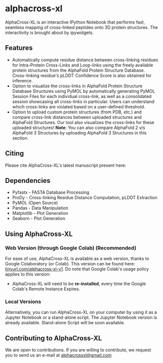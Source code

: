 # alphacross-xl
AlphaCross-XL is an interactive IPython Notebook that performs fast, seamless mapping of cross-linked peptides onto 3D protein structures. The interactivity is brought about by ipywidgets.

## Features
* Automatically compute residue distance between cross-linking residues for Intra-Protein Cross-Links and Loop-links using the freely available protein structures from the AlphaFold Protein Structure Database. Cross-linking residue's pLDDT Confidence Score is also obtained for inference.
* Option to visualize the cross-links in AlphaFold Protein Structure Database Structures using PyMOL by automatically generating PyMOL Session Files for each individual cross-link, as well as a consolidated session showcasing all cross-links in particular. Users can understand which cross-links are violated based on a user-defined threshold.
* Option to upload custom protein structures (from PDB, etc.) and compare cross-link distances between uploaded structures and AlphaFold Structures. Our tool also visualizes the cross-links for these uploaded structures! **Note**: You can also compare AlphaFold 2 v/s AlphaFold 3 Structures by uploading AlphaFold 3 Structures in this section.

## Citing
Please cite AlphaCross-XL's latest manuscript present here:

## Dependencies 
* Pyfastx - FASTA Database Processing
* ProDy - Cross-linking Residue Distance Computation, pLDDT Extraction
* PyMOL (Open Source)
* Pandas - Data Manipulation
* Matplotlib - Plot Generation
* Seaborn - Plot Generation

## Using AlphaCross-XL
### Web Version (through Google Colab) **(Recommended)**
For ease of use, AlphaCross-XL is available as a web version, thanks to Google Colaboratory (or Colab). This version can be found here: [tinyurl.com/alphacross-xl-v1](https://tinyurl.com/alphacrossxl-v1). Do note that Google Colab's usage policy applies to this version:
* AlphaCross-XL will need to be **re-installed**, every time the Google Colab's Remote Instance Expires.
### Local Versions
Alternatively, you can run AlphaCross-XL on your computer by using it as a Jupyter Notebook or a stand-alone script. The Jupyter Notebook version is already available. Stand-alone Script will be soon available.

## Contributing to AlphaCross-XL
We are open to contributions. If you are willing to contribute, we request you to send us an e-mail at alphacrossxl@gmail.com
